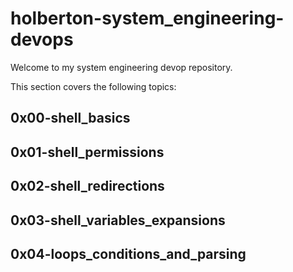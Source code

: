 # holberton-system_engineering-devops

Welcome to my system engineering devop repository.

This section covers the following topics:

## 0x00-shell_basics

## 0x01-shell_permissions

## 0x02-shell_redirections

## 0x03-shell_variables_expansions

## 0x04-loops_conditions_and_parsing
